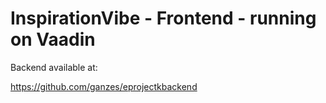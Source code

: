 # InspirationVibe - Frontend - running on Vaadin

Backend available at:

https://github.com/ganzes/eprojectkbackend
